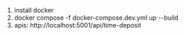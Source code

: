 1. install docker    
2. docker compose -f docker-compose.dev.yml up --build
3. apis: http://localhost:5001/api/time-deposit
